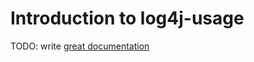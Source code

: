 # Introduction to log4j-usage

TODO: write [great documentation](http://jacobian.org/writing/what-to-write/)

